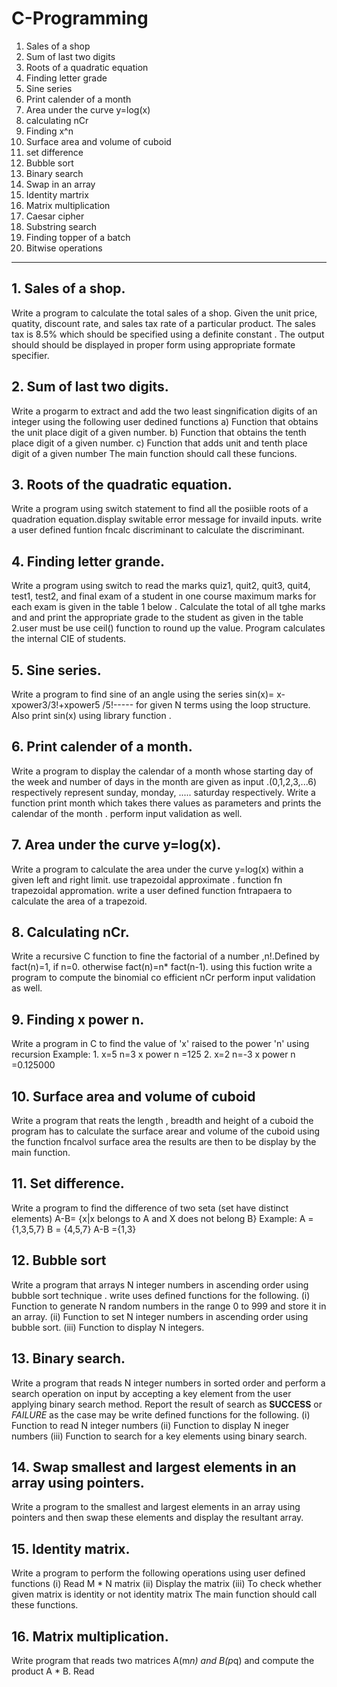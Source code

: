 # C-Programming
1. Sales of a shop
2. Sum of last two digits
3. Roots of a quadratic equation
4. Finding letter grade
5. Sine series 
6. Print calender of a month
7. Area under the curve y=log(x)
8. calculating nCr
9. Finding x^n
10. Surface area and volume of cuboid 
11. set difference 
12. Bubble sort 
13. Binary search 
14. Swap in an array 
15. Identity martrix 
16. Matrix multiplication 
17. Caesar cipher
18. Substring search 
19. Finding topper of a batch 
20. Bitwise operations

---

## 1. Sales of a shop.
Write a program to calculate the total sales of a shop. Given the unit price, quatity, discount rate, and sales tax rate of a particular product. The sales tax is 8.5% which should be specified using a definite constant . The output should should be displayed in proper form using appropriate formate specifier.



## 2. Sum of last two digits.
Write a progarm to extract and add the two least singnification digits of an integer using the following user dedined functions
a) Function that obtains the unit place digit of a given number.
b) Function that obtains the tenth place digit of a given number.
c) Function that adds unit and tenth place digit of a given number 
The main function should call these funcions.



## 3. Roots of the quadratic equation.
Write a program using switch statement to find all the posiible roots of a quadration equation.display switable error message for invaild inputs. write a user defined funtion  fncalc discriminant to calculate the discriminant.



## 4. Finding letter grande.
Write a program using switch to read the marks quiz1, quit2, quit3, quit4, test1, test2, and final exam of a student in one course maximum marks for each exam is given in the table 1 below . Calculate the total of all tghe marks and and print the appropriate grade to the student as given in the table 2.user must be use ceil() function to round up the value. Program calculates the internal CIE of students.



## 5. Sine series.
Write a program to find sine of an angle using the series sin(x)= x-xpower3/3!+xpower5 /5!----- for given N terms using the loop structure. Also print sin(x) using library function .



## 6. Print calender of a month.
Write a program to display the calendar of a month whose starting day of the week and number of days in the month are given as input .(0,1,2,3,...6) respectively represent sunday, monday, ..... saturday respectively. Write a function print month which takes there values as parameters and prints the calendar of the month . perform input validation as well.



## 7. Area under the curve y=log(x).
Write a program to calculate the area under the curve y=log(x) within a given left and right limit. use trapezoidal approximate . function fn trapezoidal appromation. write a user defined function fntrapaera to calculate the area of a trapezoid.




## 8. Calculating nCr.
Write a recursive C function to fine the factorial of a number ,n!.Defined by fact(n)=1, if n=0. otherwise fact(n)=n* fact(n-1). using this fuction write a program to compute the binomial co efficient nCr perform input validation as well.



## 9. Finding x power n.
Write a program in C to find the value of 'x' raised to the power 'n' using recursion 
Example: 1. x=5 n=3 x power n =125 
         2. x=2 n=-3 x power n =0.125000



## 10. Surface area and volume of cuboid
Write a program that reats the length , breadth and height of a cuboid the program has to calculate the surface arear and volume of the cuboid using the function fncalvol surface area the results are then to be display by the main function.



## 11. Set difference.
Write a program to find the difference of two seta (set have distinct elements)
A-B= {x|x belongs to A and X does not belong B}
Example: A = {1,3,5,7}
         B = {4,5,7}
         A-B ={1,3}
         
         
        
## 12. Bubble sort
Write a program that arrays N integer numbers in ascending order using bubble sort technique . write uses defined functions for the following.
(i) Function to generate N random numbers in the range 0 to 999 and store  it in an array.
(ii) Function to set N integer numbers in ascending order using bubble sort.
(iii) Function to display N integers.



## 13. Binary search.
Write a program that reads N integer numbers in sorted order and perform a search operation on input by accepting a key element from the user applying binary search method. Report the result of search as **SUCCESS** or *FAILURE* as the case may be write defined functions for the following.
(i) Function to read N integer numbers
(ii) Function to display N ineger numbers
(iii) Function to search for a key elements using binary search.



## 14. Swap smallest and largest elements in an array using pointers.
Write a program to the smallest and largest elements in an array using pointers and then swap these elements and display the resultant array.



## 15. Identity matrix.
Write a program to perform the following operations using user defined functions
(i) Read M * N matrix
(ii) Display the matrix
(iii) To check whether given matrix is identity or not identity matrix
The main function should call these functions.


## 16. Matrix multiplication.
Write program that reads two matrices A(m*n) and B(p*q) and compute the product A * B. Read 





      
